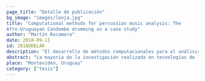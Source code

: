 ```yaml
---
page_title: "Detalle de publicación"
bg_image: "images/lonja.jpg" 
title: "Computational methods for percussion music analysis: The
Afro-Uruguayan Candombe drumming as a case study"  
author: "Martín Rocamora"  
date: 2018-09-11 
id: 2018UDELAR 
description: "El desarrollo de métodos computacionales para el análisis de música de percusión utilizando el candombe afrouruguayo como caso de estudio."
abstract: "La mayoría de la investigación realizada en tecnologías de la información aplicadas a la música se ha limitado en gran medida a algunos estilos particulares de la denominada música occidental. A menudo, las herramientas resultantes no generalizan de manera adecuada o no se pueden extender fácilmente a otras tradiciones musicales. Por lo tanto, recientemente se han propuesto enfoques culturalmente específicos para construir modelos computacionales más ricos y generales. Esta tesis tiene como objetivo contribuir al estudio del ritmo asistido por computadora, desde una perspectiva cultural específica, considerando el candombe afro-uruguayo como caso de estudio. Esto está motivado principalmente por sus características rítmicas, problemáticas para la mayoría de los métodos de análisis existentes. Así, intenta superar los límites actuales de estas tecnologías. La tesis ofrece una visión general del contexto histórico, social y cultural en el que el candombe está integrado, junto con una descripción de su ritmo. Una de las contribuciones específicas de la tesis es la creación de conjuntos de datos adecuados para el análisis computacional del ritmo. Se llevaron adelante sesiones de grabación y se generaron anotaciones de información métrica, ubicación de eventos y secciones. Se disponibilizó públicamente un conjunto de grabaciones anotadas para el seguimiento de pulso e inicio de compás, y se generó un registro audiovisual que sirve tanto para fines documentales como de investigación. Parte de la tesis se centró en descubrir y analizar patrones rítmicos a partir de grabaciones de audio. Se diseñó una representación en forma de mapa de patrones rítmicos basada en características espectrales. El tipo de análisis que se puede realizar con los métodos propuestos se ilustra con algunos experimentos. La tesis también abordó de forma sistemática (y por primera vez) el estudio y la caracterización de las propiedades micro rítmicas del candombe. Los resultados sugieren que las micro desviaciones temporales son un componente estructural del ritmo, dando lugar a una especie de swing característico. El resto de la tesis se dedicó a la inferencia automática de la estructura métrica a partir de grabaciones de audio. Se propuso un esquema Bayesiano supervisado para el seguimiento de patrones rítmicos, del cual se disponibilizó públicamente una implementación de software. Los resultados dan evidencia adicional de la capacidad de generalización del enfoque Bayesiano a ritmos complejos. Por último, la detección de inicio de compás se formuló como un problema de compresión de datos. Esto resultó en un método novedoso que demostró ser efectivo para una buena parte de los datos y abre varias lineas de investigación."
place: "Montevideo, Uruguay"  
category: ["tesis"] 
---
```

